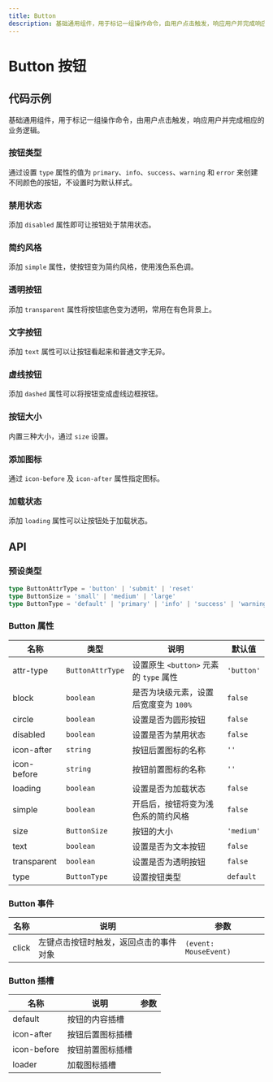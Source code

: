 ```yaml
---
title: Button
description: 基础通用组件，用于标记一组操作命令，由用户点击触发，响应用户并完成响应的业务逻辑。
---
```


# Button 按钮

## 代码示例

基础通用组件，用于标记一组操作命令，由用户点击触发，响应用户并完成相应的业务逻辑。

### 按钮类型

通过设置 `type` 属性的值为 `primary`、`info`、`success`、`warning` 和 `error` 来创建不同颜色的按钮，不设置时为默认样式。

<preview path="../demo/Button/Basic-Button.vue" title="按钮类型" description="通过设置 `type` 属性的值为 `primary`、`info`、`success`、`warning` 和 `error` 来创建不同颜色的按钮，不设置时为默认样式。"></preview>

### 禁用状态

添加 `disabled` 属性即可让按钮处于禁用状态。

<preview path="../demo/Button/Disabled-Button.vue" title="禁用状态" description="添加 `disabled` 属性即可让按钮处于禁用状态。"></preview>

### 简约风格

添加 `simple` 属性，使按钮变为简约风格，使用浅色系色调。

<preview path="../demo/Button/Simple-Button.vue" title="简约风格" description="添加 `simple` 属性，使按钮变为简约风格，使用浅色系色调。"></preview>

### 透明按钮

添加 `transparent` 属性将按钮底色变为透明，常用在有色背景上。

<preview path="../demo/Button/Transparent-Button.vue" title="透明按钮" description="添加 `transparent` 属性将按钮底色变为透明，常用在有色背景上。"></preview>

### 文字按钮

添加 `text` 属性可以让按钮看起来和普通文字无异。

<preview path="../demo/Button/Text-Button.vue" title="文字按钮" description="添加 `text` 属性可以让按钮看起来和普通文字无异。"></preview>

### 虚线按钮

添加 `dashed` 属性可以将按钮变成虚线边框按钮。

<preview path="../demo/Button/Dashed-Button.vue" title="虚线按钮" description="添加 `dashed` 属性可以将按钮变成虚线边框按钮。"></preview>

### 按钮大小

内置三种大小，通过 `size` 设置。

<preview path="../demo/Button/Button-Size.vue" title="按钮大小" description="内置三种大小，通过 `size` 设置。"></preview>

### 添加图标

通过 `icon-before` 及 `icon-after` 属性指定图标。

<preview path="../demo/Button/Icon-Button.vue" title="添加图标" description="通过 `icon-before` 及 `icon-after` 属性指定图标。"></preview>

### 加载状态

添加 `loading` 属性可以让按钮处于加载状态。

<preview path="../demo/Button/Loading-Button.vue" title="加载状态" description="添加 `loading` 属性可以让按钮处于加载状态。"></preview>

## API

### 预设类型

```ts
type ButtonAttrType = 'button' | 'submit' | 'reset'
type ButtonSize = 'small' | 'medium' | 'large'
type ButtonType = 'default' | 'primary' | 'info' | 'success' | 'warning' | 'error'
```

### Button 属性

| 名称        | 类型             | 说明                                   | 默认值     |
| ----------- | ---------------- | -------------------------------------- | ---------- |
| attr-type   | `ButtonAttrType` | 设置原生 `<button>` 元素的 `type` 属性 | `'button'` |
| block       | `boolean`        | 是否为块级元素，设置后宽度变为 `100%`  | `false`    |
| circle      | `boolean`        | 设置是否为圆形按钮                     | `false`    |
| disabled    | `boolean`        | 设置是否为禁用状态                     | `false`    |
| icon-after  | `string`         | 按钮后置图标的名称                     | `''`       |
| icon-before | `string`         | 按钮前置图标的名称                     | `''`       |
| loading     | `boolean`        | 设置是否为加载状态                     | `false`    |
| simple      | `boolean`        | 开启后，按钮将变为浅色系的简约风格     | `false`    |
| size        | `ButtonSize`     | 按钮的大小                             | `'medium'` |
| text        | `boolean`        | 设置是否为文本按钮                     | `false`    |
| transparent | `boolean`        | 设置是否为透明按钮                     | `false`    |
| type        | `ButtonType`     | 设置按钮类型                           | `default`  |

### Button 事件

| 名称  | 说明                                   | 参数                  |
| ----- | -------------------------------------- | --------------------- |
| click | 左键点击按钮时触发，返回点击的事件对象 | `(event: MouseEvent)` |

### Button 插槽

| 名称        | 说明             | 参数 |
| ----------- | ---------------- | ---- |
| default     | 按钮的内容插槽   |      |
| icon-after  | 按钮后置图标插槽 |      |
| icon-before | 按钮前置图标插槽 |      |
| loader      | 加载图标插槽     |      |
